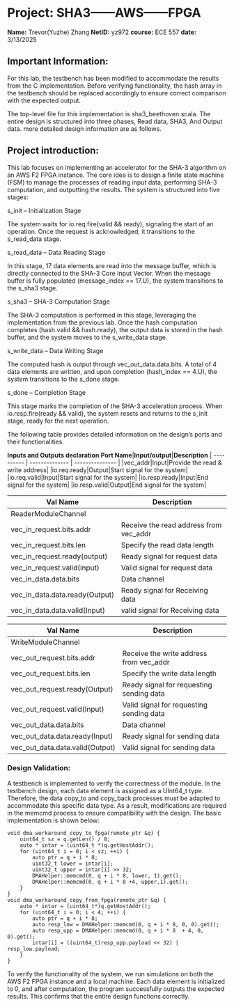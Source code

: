 # Project: SHA3——AWS——FPGA
**Name:** Trevor(Yuzhe) Zhang 
**NetID:** yz972
**course:** ECE 557
**date:** 3/13/2025

## Important Information:
For this lab, the testbench has been modified to accommodate the results from the C implementation. Before verifying functionality, the hash array in the testbench should be replaced accordingly to ensure correct comparison with the expected output.

The top-level file for this implementation is sha3_beethoven.scala. The entire design is structured into three phases,
Read data, SHA3, And Output data. more detailed design information are as follows.

## Project introduction:
This lab focuses on implementing an accelerator for the SHA-3 algorithm on an AWS F2 FPGA instance. The core idea is to design a finite state machine (FSM) to manage the processes of reading input data, performing SHA-3 computation, and outputting the results. The system is structured into five stages:

s_init – Initialization Stage

The system waits for io.req.fire(valid && ready), signaling the start of an operation. Once the request is acknowledged, it transitions to the s_read_data stage.

s_read_data – Data Reading Stage

In this stage, 17 data elements are read into the message buffer, which is directly connected to the SHA-3 Core Input Vector. When the message buffer is fully populated (message_index == 17.U), the system transitions to the s_sha3 stage.

s_sha3 – SHA-3 Computation Stage

The SHA-3 computation is performed in this stage, leveraging the implementation from the previous lab. Once the hash computation completes (hash.valid && hash.ready), the output data is stored in the hash buffer, and the system moves to the s_write_data stage.

s_write_data – Data Writing Stage

The computed hash is output through vec_out_data.data.bits. A total of 4 data elements are written, and upon completion (hash_index == 4.U), the system transitions to the s_done stage.

s_done – Completion Stage

This stage marks the completion of the SHA-3 acceleration process. When io.resp.fire(ready && valid), the system resets and returns to the s_init stage, ready for the next operation.

The following table provides detailed information on the design’s ports and their functionalities.

**Inputs and Outputs declaration**
**Port Name**|**Input/output**|**Description**
| ---------- | -------------- | --------------- | 
|vec_addr|Input|Provide the read & write address|
|io.req.ready|Output|Start signal for the system|
|io.req.valid|Input|Start signal for the system|
|io.resp.ready|Input|End signal for the system|
|io.resp.valid|Output|End signal for the system|

**Val Name**|**Description**
| ---------- | --------------- | 
|ReaderModuleChannel|    |
|vec_in_request.bits.addr|Receive the read address from vec_addr|
|vec_in_request.bits.len|Specify the read data length|
|vec_in_request.ready(output)|Ready signal for request data|
|vec_in_request.valid(input)|Valid signal for request data|
|vec_in_data.data.bits|Data channel|
|vec_in_data.data.ready(Output)|Ready signal for Receiving data|
|vec_in_data.data.valid(Input)|valid signal for Receiving data|

**Val Name**|**Description**
| ---------- | --------------- | 
|WriteModuleChannel|    |
|vec_out_request.bits.addr|Receive the write address from vec_addr|
|vec_out_request.bits.len|Specify the write data length|
|vec_out_request.ready(Output)|Ready signal for requesting sending data|
|vec_out_request.valid(Input)|Valid signal for requesting sending data|
|vec_out_data.data.bits|Data channel|
|vec_out_data.data.ready(Input)|Ready signal for sending data|
|vec_out_data.data.valid(Output)|Valid signal for sending data|

### Design Validation:

A testbench is implemented to verify the correctness of the module. In the testbench design, each data element is assigned as a UInt64_t type. Therefore, the data copy_to and copy_back processes must be adapted to accommodate this specific data type. As a result, modifications are required in the memcmd process to ensure compatibility with the design. The basic implementation is shown below:

```
void dma_workaround_copy_to_fpga(remote_ptr &q) {
    uint64_t sz = q.getLen() / 8;
    auto * intar = (uint64_t *)q.getHostAddr();
    for (uint64_t i = 0; i < sz; ++i) {
        auto ptr = q + i * 8;
        uint32_t lower = intar[i];
        uint32_t upper = intar[i] >> 32;
        DMAHelper::memcmd(0, q + i * 8, lower, 1).get();
        DMAHelper::memcmd(0, q + i * 8 +4, upper,1).get();
    }
}
void dma_workaround_copy_from_fpga(remote_ptr &q) {
    auto * intar = (uint64_t*)q.getHostAddr();
    for (uint64_t i = 0; i < 4; ++i) {
        auto ptr = q + i * 8;
        auto resp_low = DMAHelper::memcmd(0, q + i * 8, 0, 0).get();
        auto resp_upp = DMAHelper::memcmd(0, q + i * 8  + 4, 0, 0).get();
        intar[i] = ((uint64_t)resp_upp.payload << 32) | resp_low.payload;
    }
}

```
To verify the functionality of the system, we run simulations on both the AWS F2 FPGA instance and a local machine. Each data element is initialized to 0, and after computation, the program successfully outputs the expected results. This confirms that the entire design functions correctly.